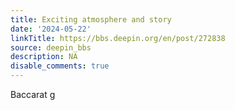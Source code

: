 ```yaml
---
title: Exciting atmosphere and story
date: '2024-05-22'
linkTitle: https://bbs.deepin.org/en/post/272838
source: deepin_bbs
description: NA
disable_comments: true
---
```

Baccarat g
